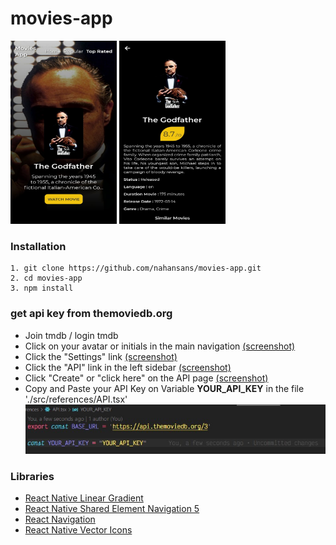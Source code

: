 # movies-app
<img src="./screenshot/scr.jpeg" width = 170 height = 293  /> <img src="./screenshot/scr1.jpeg" width = 170 height = 293  />

### Installation
```
1. git clone https://github.com/nahansans/movies-app.git
2. cd movies-app
3. npm install
```
### get api key from themoviedb.org
- Join tmdb / login tmdb
- Click on your avatar or initials in the main navigation [(screenshot)](https://files.tmdb.org/misc/api_step_1-1534865112.png)
- Click the "Settings" link [(screenshot)](https://files.tmdb.org/misc/api_step_2-1534865151.png)
- Click the "API" link in the left sidebar [(screenshot)](https://files.tmdb.org/misc/api_step_3-1534865163.png)
- Click "Create" or "click here" on the API page [(screenshot)](https://files.tmdb.org/misc/api_step_4-1534865184.png)
- Copy and Paste your API Key on Variable **YOUR_API_KEY** in the file './src/references/API.tsx'
  <img src="./screenshot/Screenshot 2020-10-21 143243.jpg" />

### Libraries
- [React Native Linear Gradient](https://www.npmjs.com/package/react-native-linear-gradient)
- [React Native Shared Element Navigation 5](https://github.com/IjzerenHein/react-navigation-shared-element/tree/navigation-v5)
- [React Navigation](https://reactnavigation.org/)
- [React Native Vector Icons](https://www.npmjs.com/package/react-native-vector-icons)
